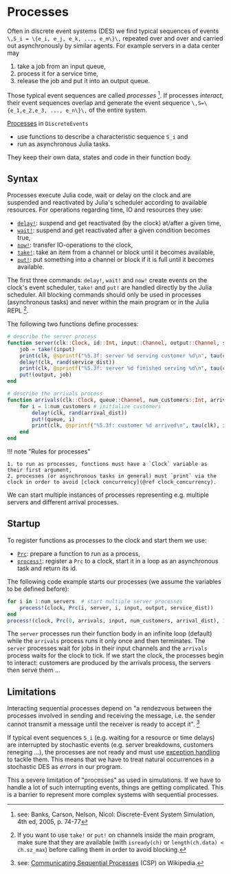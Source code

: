 # Processes

Often in discrete event systems (DES) we find typical sequences of events ``\,S_i = \{e_i, e_j, e_k, ..., e_m\}\,`` repeated over and over and carried out asynchronously by similar agents. For example servers in a data center may

1. take a job from an input queue,
2. process it for a service time,
3. release the job and put it into an output queue.

Those typical event sequences are called *processes* [^1]. If processes *interact*, their event sequences overlap and generate the event sequence ``\,S=\{e_1,e_2,e_3, ..., e_n\}\,`` of the entire system.

[Processes](https://pbayer.github.io/DiscreteEvents.jl/dev/usage/#Processes-1) in `DiscreteEvents`

- use functions to describe a characteristic sequence ``S_i`` and
- run as asynchronous Julia tasks.

They keep their own data, states and code in their function body.

## Syntax

Processes execute Julia code, wait or delay on the clock and are suspended and reactivated by Julia's scheduler according to available resources. For operations regarding time, IO and resources they use:

- [`delay!`](https://pbayer.github.io/DiscreteEvents.jl/dev/usage/#DiscreteEvents.delay!):  suspend and get reactivated (by the clock) at/after a given time,
- [`wait!`](https://pbayer.github.io/DiscreteEvents.jl/dev/usage/#DiscreteEvents.wait!):  suspend and get reactivated after a given condition becomes true,
- [`now!`](https://pbayer.github.io/DiscreteEvents.jl/dev/usage/#DiscreteEvents.now!):  transfer IO-operations to the clock,
- [`take!`](https://docs.julialang.org/en/v1/base/parallel/#Base.take!-Tuple{Channel}): take an item from a channel or block until it becomes available,
- [`put!`](https://docs.julialang.org/en/v1/base/parallel/#Base.put!-Tuple{Channel,Any}): put something into a channel or block if it is full until it becomes available.

The first three commands: `delay!`, `wait!` and `now!` create events on the clock's event scheduler, `take!` and `put!` are handled directly by the Julia scheduler. All blocking commands should only be used in processes (asynchronous tasks) and never within the main program or in the Julia REPL [^2].

The following two functions define processes:

```julia
# describe the server process
function server(clk::Clock, id::Int, input::Channel, output::Channel, service_dist::Distribution)
    job = take!(input)
    print(clk, @sprintf("%5.3f: server %d serving customer %d\n", tau(clk), id, job))
    delay!(clk, rand(service_dist))
    print(clk, @sprintf("%5.3f: server %d finished serving %d\n", tau(clk), id, job))
    put!(output, job)
end

# describe the arrivals process
function arrivals(clk::Clock, queue::Channel, num_customers::Int, arrival_dist::Distribution)
    for i = 1:num_customers # initialize customers
        delay!(clk, rand(arrival_dist))
        put!(queue, i)
        print(clk, @sprintf("%5.3f: customer %d arrived\n", tau(clk), i))
    end
end
```

!!! note "Rules for processes"

    1. to run as processes, functions must have a `Clock` variable as their first argument,
    2. processes (or asynchronous tasks in general) must `print` via the clock in order to avoid [clock concurrency](@ref clock_concurrency).

We can start multiple instances of processes representing e.g. multiple servers and different arrival processes.

## Startup

To register functions as processes to the clock and start them we use:

- [`Prc`](https://pbayer.github.io/DiscreteEvents.jl/dev/usage/#DiscreteEvents.Prc): prepare a function to run as a process,
- [`process!`](https://pbayer.github.io/DiscreteEvents.jl/dev/usage/#DiscreteEvents.process!): register a `Prc` to a clock, start it in a loop as an asynchronous task and return its id.

The following code example starts our processes (we assume the variables to be defined before):

```julia
for i in 1:num_servers  # start multiple server processes
    process!(clock, Prc(i, server, i, input, output, service_dist))
end
process!(clock, Prc(0, arrivals, input, num_customers, arrival_dist), 1)
```

The `server` processes run their function body in an infinite loop (default) while the `arrivals` process runs it only once and then terminates. The `server` processes wait for jobs in their input channels and the `arrivals` process waits for the clock to tick. If we start the clock, the processes begin to interact: customers are produced by the arrivals process, the servers then serve them …

## Limitations

Interacting sequential processes depend on "a rendezvous between the processes involved in sending and receiving the message, i.e. the sender cannot transmit a message until the receiver is ready to accept it". [^3]

If typical event sequences ``S_i`` (e.g. waiting for a resource or time delays) are interrupted by stochastic events (e.g. server breakdowns, customers reneging …), the processes are not ready and must use [exception handling](https://docs.julialang.org/en/v1/manual/control-flow/#Exception-Handling-1) to tackle them. This means that we have to treat natural occurrences in a stochastic DES as *errors* in our program.

This a severe limitation of "processes" as used in simulations. If we have to handle a lot of such interrupting events, things are getting  complicated. This is a barrier to represent more complex systems with sequential processes.

[^1]: see: Banks, Carson, Nelson, Nicol: Discrete-Event System Simulation, 4th ed, 2005, p. 74-77
[^2]: If you want to use `take!` or `put!` on channels inside the main program, make sure that they are available (with `isready(ch)` or `length(ch.data) < ch.sz_max`) before calling them in order to avoid blocking.
[^3]: see: [Communicating Sequential Processes](https://en.wikipedia.org/wiki/Communicating_sequential_processes) (CSP) on Wikipedia.
